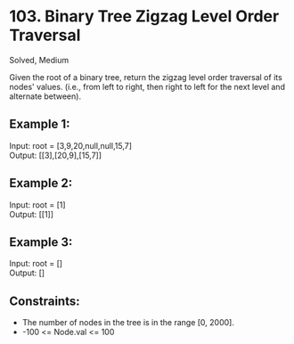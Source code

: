 # 103. Binary Tree Zigzag Level Order Traversal
Solved, Medium

Given the root of a binary tree, return the zigzag level order traversal of its nodes' values. (i.e., from left to right, then right to left for the next level and alternate between).  

 

Example 1:
---

Input: root = [3,9,20,null,null,15,7]  
Output: [[3],[20,9],[15,7]]  

Example 2:
---
Input: root = [1]  
Output: [[1]]

Example 3:
---
Input: root = []  
Output: []
 

Constraints:
---
* The number of nodes in the tree is in the range [0, 2000].
* -100 <= Node.val <= 100
